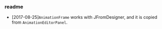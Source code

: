 ### readme

- [2017-08-25]`AnimationFrame` works with JFromDesigner, and it is copied from `AnimationEditorPanel`.